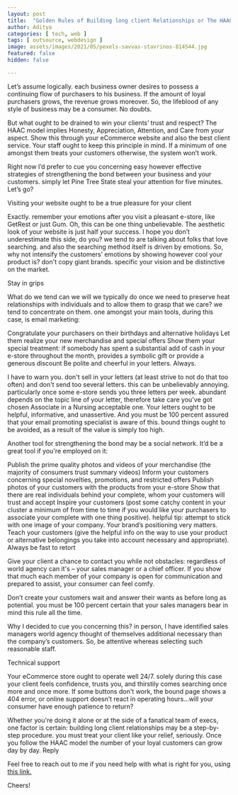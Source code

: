 ```yaml
---
layout: post
title:  "Golden Rules of Building long client Relationships or The HAAC Model of Success"
author: Aditya
categories: [ tech, web ]
tags: [ outsource, webdesign ]
image: assets/images/2021/05/pexels-savvas-stavrinos-814544.jpg
featured: false
hidden: false

---
```


Let’s assume logically. each business owner desires to possess a continuing flow of purchasers to his business. If the amount of loyal purchasers grows, the revenue grows moreover. So, the lifeblood of any style of business may be a consumer. No doubts.

But what ought to be drained to win your clients’ trust and respect? The HAAC model implies Honesty, Appreciation, Attention, and Care from your aspect. Show this through your eCommerce website and also the best client service. Your staff ought to keep this principle in mind. If a minimum of one amongst them treats your customers otherwise, the system won’t work.

Right now I’d prefer to cue you concerning easy however effective strategies of strengthening the bond between your business and your customers. simply let Pine Tree State steal your attention for five minutes. Let’s go?

Visiting your website ought to be a true pleasure for your client

Exactly. remember your emotions after you visit a pleasant e-store, like GetRest or just Gum. Oh, this can be one thing unbelievable. The aesthetic look of your website is just half your success. I hope you don’t underestimate this side, do you? we tend to are talking about folks that love searching. and also the searching method itself is driven by emotions. So, why not intensify the customers’ emotions by showing however cool your product is? don't copy giant brands. specific your vision and be distinctive on the market.

Stay in grips

What do we tend can we will we typically do once we need to preserve heat relationships with individuals and to allow them to grasp that we care? we tend to concentrate on them. one amongst your main tools, during this case, is email marketing:

Congratulate your purchasers on their birthdays and alternative holidays
Let them realize your new merchandise and special offers
Show them your special treatment: if somebody has spent a substantial add of cash in your e-store throughout the month, provides a symbolic gift or provide a generous discount
Be polite and cheerful in your letters. Always.

I have to warn you. don't sell in your letters (at least strive to not do that too often) and don't send too several letters. this can be unbelievably annoying. particularly once some e-store sends you three letters per week. abundant depends on the topic line of your letter, therefore take care you've got chosen Associate in a Nursing acceptable one. Your letters ought to be helpful, informative, and unassertive. And you must be 100 percent assured that your email promoting specialist is aware of this. bound things ought to be avoided, as a result of the value is simply too high.

Another tool for strengthening the bond may be a social network. It’d be a great tool if you're employed on it:

Publish the prime quality photos and videos of your merchandise (the majority of consumers trust summary videos)
Inform your customers concerning special novelties, promotions, and restricted offers
Publish photos of your customers with the products from your e-store
Show that there are real individuals behind your complete, whom your customers will trust and accept
Inspire your customers (post some catchy content in your cluster a minimum of from time to time if you would like your purchasers to associate your complete with one thing positive). helpful tip: attempt to stick with one image of your company. Your brand’s positioning very matters.
Teach your customers (give the helpful info on the way to use your product or alternative belongings you take into account necessary and appropriate).
Always be fast to retort

Give your client a chance to contact you while not obstacles: regardless of world agency can it's – your sales manager or a chief officer. If you show that much each member of your company is open for communication and prepared to assist, your consumer can feel comfy.

Don’t create your customers wait and answer their wants as before long as potential. you must be 100 percent certain that your sales managers bear in mind this rule all the time.

Why I decided to cue you concerning this? in person, I have identified sales managers world agency thought of themselves additional necessary than the company’s customers. So, be attentive whereas selecting such reasonable staff.

Technical support

Your eCommerce store ought to operate well 24/7. solely during this case your client feels confidence, trusts you, and thirstily comes searching once more and once more. If some buttons don't work, the bound page shows a 404 error, or online support doesn’t react in operating hours…will your consumer have enough patience to return?

Whether you're doing it alone or at the side of a fanatical team of execs, one factor is certain: building long client relationships may be a step-by-step procedure. you must treat your client like your relief, seriously. Once you follow the HAAC model the number of your loyal customers can grow day by day.
Reply



Feel free to reach out to me if you need help with what is right for you, using <a href="https://www.calendly.com/ahyconsulting/book" target="\_blank">this link.</a>

Cheers!

